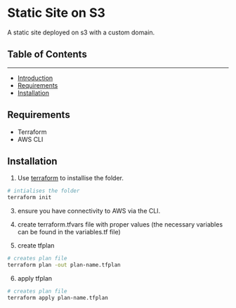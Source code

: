 # Static Site on S3

A static site deployed on s3 with a custom domain.

## Table of Contents
---
 * [Introduction]()
 * [Requirements](#requirements)
 * [Installation](#installation)

## Requirements
- Terraform
- AWS CLI


## Installation

1. Use [terraform](https://pip.pypa.io/en/stable/) to installise the folder.

```bash
# intialises the folder
terraform init
```
3. ensure you have connectivity to AWS via the CLI.

4. create terraform.tfvars file with proper values (the necessary variables can be found in the variables.tf file)

5. create tfplan
```bash
# creates plan file
terraform plan -out plan-name.tfplan
```
6. apply tfplan
```bash
# creates plan file
terraform apply plan-name.tfplan
```
